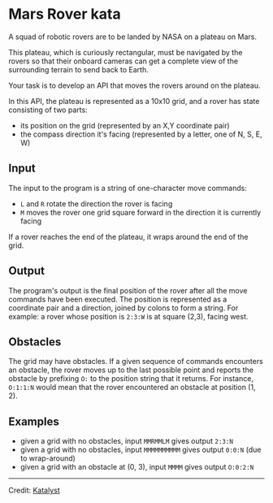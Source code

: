 # Mars Rover kata

A squad of robotic rovers are to be landed by NASA on a plateau on Mars.

This plateau, which is curiously rectangular, must be navigated by the rovers so that their onboard cameras can get a
complete view of the surrounding terrain to send back to Earth.

Your task is to develop an API that moves the rovers around on the plateau.

In this API, the plateau is represented as a 10x10 grid, and a rover has state consisting of two parts:

- its position on the grid (represented by an X,Y coordinate pair)
- the compass direction it's facing (represented by a letter, one of N, S, E, W)

## Input

The input to the program is a string of one-character move commands:

- `L` and `R` rotate the direction the rover is facing
- `M` moves the rover one grid square forward in the direction it is currently facing

If a rover reaches the end of the plateau, it wraps around the end of the grid.

## Output

The program's output is the final position of the rover after all the move commands have been executed. The position is
represented as a coordinate pair and a direction, joined by colons to form a string. For example: a rover whose position
is `2:3:W` is at square (2,3), facing west.

## Obstacles

The grid may have obstacles. If a given sequence of commands encounters an obstacle, the rover moves up to the last
possible point and reports the obstacle by prefixing `O:` to the position string that it returns. For instance,
`O:1:1:N` would mean that the rover encountered an obstacle at position (1, 2).

## Examples

- given a grid with no obstacles, input `MMRMMLM` gives output `2:3:N`
- given a grid with no obstacles, input `MMMMMMMMMM` gives output `0:0:N` (due to wrap-around)
- given a grid with an obstacle at (0, 3), input `MMMM` gives output `O:0:2:N`

---

Credit: [Katalyst](https://katalyst.codurance.com/mars-rover)
